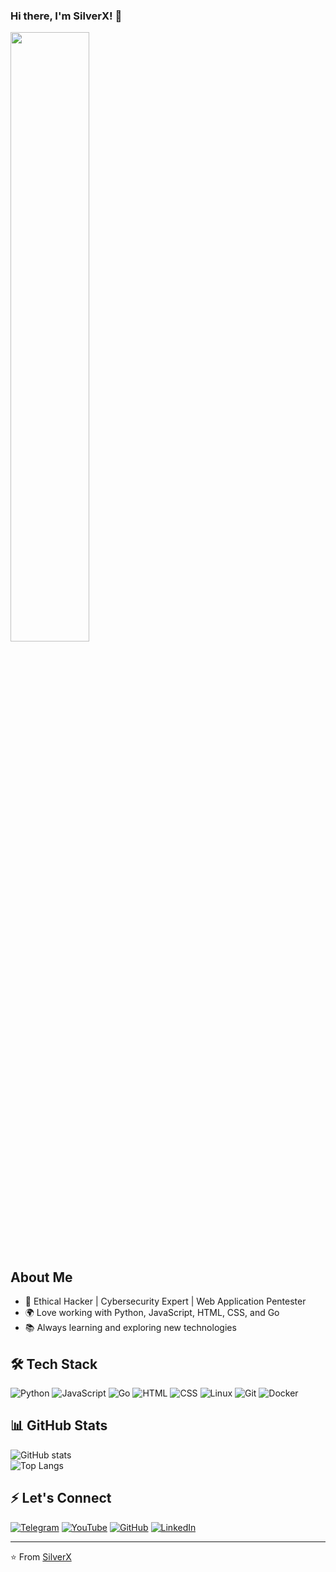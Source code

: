 ### Hi there, I'm SilverX! 👋

<img src="https://images.steamusercontent.com/ugc/854976916434675605/0A7FF9FDC45305AB9F1B4F51DCAC315274B28F96/?imw=5000&imh=5000&ima=fit&impolicy=Letterbox&imcolor=%23000000&letterbox=false" width="50%" />

## About Me
- 🔐 Ethical Hacker | Cybersecurity Expert | Web Application Pentester
- 🌍 Love working with Python, JavaScript, HTML, CSS, and Go
- 📚 Always learning and exploring new technologies

## 🛠️ Tech Stack

![Python](https://img.shields.io/badge/-Python-05122A?style=flat&logo=python)
![JavaScript](https://img.shields.io/badge/-JavaScript-05122A?style=flat&logo=javascript)
![Go](https://img.shields.io/badge/-Go-05122A?style=flat&logo=go)
![HTML](https://img.shields.io/badge/-HTML-05122A?style=flat&logo=html5)
![CSS](https://img.shields.io/badge/-CSS-05122A?style=flat&logo=css3)
![Linux](https://img.shields.io/badge/-Linux-05122A?style=flat&logo=linux)
![Git](https://img.shields.io/badge/-Git-05122A?style=flat&logo=git)
![Docker](https://img.shields.io/badge/-Docker-05122A?style=flat&logo=docker)

## 📊 GitHub Stats

![GitHub stats](https://github-readme-stats.vercel.app/api?username=silverxpymaster&show_icons=true&theme=tokyonight&hide_border=true)  
![Top Langs](https://github-readme-stats.vercel.app/api/top-langs/?username=silverxpymaster&layout=compact&theme=tokyonight&hide_border=true)

## ⚡ Let's Connect

[![Telegram](https://img.shields.io/badge/-Telegram-05122A?style=flat&logo=telegram)](https://t.me/silverxvip)
[![YouTube](https://img.shields.io/badge/-YouTube-FF0000?style=flat&logo=youtube&logoColor=white)](https://www.youtube.com/@silverxcyber)
[![GitHub](https://img.shields.io/badge/-GitHub-05122A?style=flat&logo=github)](https://github.com/yourusername)
[![LinkedIn](https://img.shields.io/badge/-LinkedIn-0077B5?style=flat&logo=linkedin&logoColor=white)](https://www.linkedin.com/in/yourusername)

---

⭐️ From [SilverX](https://github.com/silverxpymaster)
